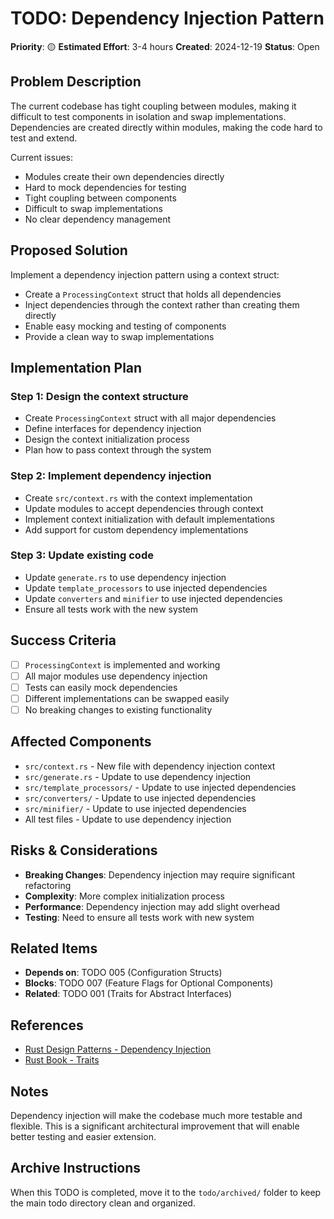 # TODO: Dependency Injection Pattern

**Priority**: 🟡
**Estimated Effort**: 3-4 hours
**Created**: 2024-12-19
**Status**: Open

## Problem Description

The current codebase has tight coupling between modules, making it difficult to test components in isolation and swap implementations. Dependencies are created directly within modules, making the code hard to test and extend.

Current issues:
- Modules create their own dependencies directly
- Hard to mock dependencies for testing
- Tight coupling between components
- Difficult to swap implementations
- No clear dependency management

## Proposed Solution

Implement a dependency injection pattern using a context struct:

- Create a `ProcessingContext` struct that holds all dependencies
- Inject dependencies through the context rather than creating them directly
- Enable easy mocking and testing of components
- Provide a clean way to swap implementations

## Implementation Plan

### Step 1: Design the context structure
- Create `ProcessingContext` struct with all major dependencies
- Define interfaces for dependency injection
- Design the context initialization process
- Plan how to pass context through the system

### Step 2: Implement dependency injection
- Create `src/context.rs` with the context implementation
- Update modules to accept dependencies through context
- Implement context initialization with default implementations
- Add support for custom dependency implementations

### Step 3: Update existing code
- Update `generate.rs` to use dependency injection
- Update `template_processors` to use injected dependencies
- Update `converters` and `minifier` to use injected dependencies
- Ensure all tests work with the new system

## Success Criteria

- [ ] `ProcessingContext` is implemented and working
- [ ] All major modules use dependency injection
- [ ] Tests can easily mock dependencies
- [ ] Different implementations can be swapped easily
- [ ] No breaking changes to existing functionality

## Affected Components

- `src/context.rs` - New file with dependency injection context
- `src/generate.rs` - Update to use dependency injection
- `src/template_processors/` - Update to use injected dependencies
- `src/converters/` - Update to use injected dependencies
- `src/minifier/` - Update to use injected dependencies
- All test files - Update to use dependency injection

## Risks & Considerations

- **Breaking Changes**: Dependency injection may require significant refactoring
- **Complexity**: More complex initialization process
- **Performance**: Dependency injection may add slight overhead
- **Testing**: Need to ensure all tests work with new system

## Related Items

- **Depends on**: TODO 005 (Configuration Structs)
- **Blocks**: TODO 007 (Feature Flags for Optional Components)
- **Related**: TODO 001 (Traits for Abstract Interfaces)

## References

- [Rust Design Patterns - Dependency Injection](https://rust-unofficial.github.io/patterns/patterns/creational/dependency_injection.html)
- [Rust Book - Traits](https://doc.rust-lang.org/book/ch10-02-traits.html)

## Notes

Dependency injection will make the codebase much more testable and flexible. This is a significant architectural improvement that will enable better testing and easier extension.

## Archive Instructions

When this TODO is completed, move it to the `todo/archived/` folder to keep the main todo directory clean and organized.
